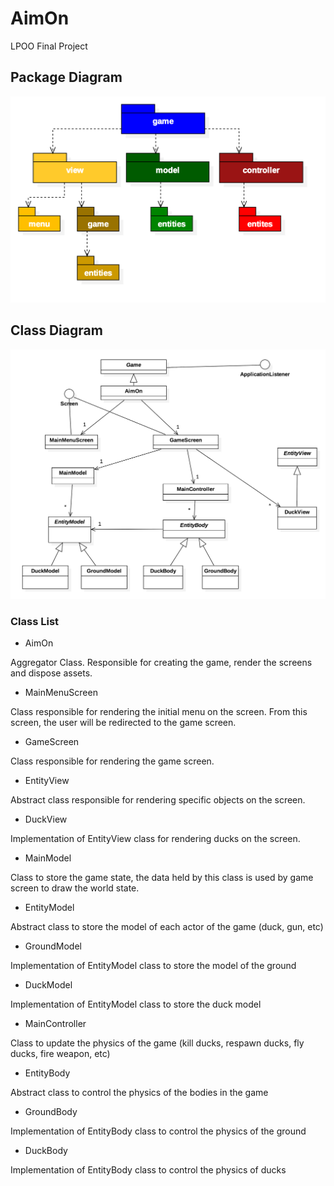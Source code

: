 # AimOn
LPOO Final Project

## Package Diagram

![alt text](https://github.com/leonardomgt/AimOn/blob/master/diagrams/package_diagram.png "Package Diagram")

## Class Diagram

![alt text](https://github.com/leonardomgt/AimOn/blob/master/diagrams/class_diagram.png "Class Diagram")

### Class List

* AimOn

Aggregator Class. Responsible for creating the game, render the screens and dispose assets.

* MainMenuScreen

Class responsible for rendering the initial menu on the screen. From this screen, the user will be redirected to the game screen.

* GameScreen

Class responsible for rendering the game screen.

* EntityView

Abstract class responsible for rendering specific objects on the screen.

* DuckView

Implementation of EntityView class for rendering ducks on the screen.

* MainModel

Class to store the game state, the data held by this class is used by game screen to draw the world state.

* EntityModel

Abstract class to store the model of each actor of the game (duck, gun, etc)

* GroundModel

Implementation of EntityModel class to store the model of the ground

* DuckModel

Implementation of EntityModel class to store the duck model

* MainController

Class to update the physics of the game (kill ducks, respawn ducks, fly ducks, fire weapon, etc)

* EntityBody

Abstract class to control the physics of the bodies in the game

* GroundBody

Implementation of EntityBody class to control the physics of the ground

* DuckBody

Implementation of EntityBody class to control the physics of ducks
